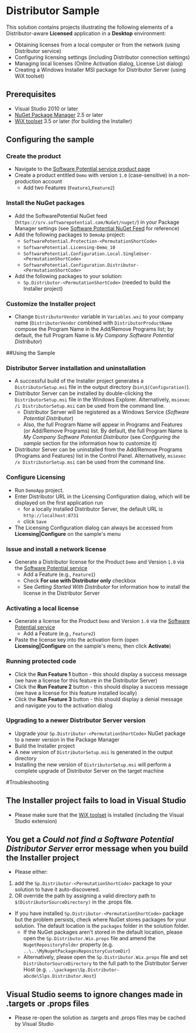 # Distributor Sample
This solution contains projects illustrating the following elements of a Distributor-aware **Licensed** application in a **Desktop** environment:

* Obtaining licenses from a local computer or from the network (using Distributor service)
* Configuring licensing settings (including Distributor connection settings)
* Managing local licenses (Online Activation dialog, License List dialog)
* Creating a Windows Installer MSI package for Distributor Server (using WiX toolset)

## Prerequisites
* Visual Studio 2010 or later
* [NuGet Package Manager](http://visualstudiogallery.msdn.microsoft.com/27077b70-9dad-4c64-adcf-c7cf6bc9970c) 2.5 or later
* [WiX toolset](http://wixtoolset.org) 3.5 or later (for building the Installer)

## Configuring the sample
### Create the product

* Navigate to the [Software Potential service product page](https://srv.softwarepotential.com/Products.aspx)
* Create a product entitled `Demo` with version `1.0` (case-sensitive) in a non-production account
  * Add two Features (`Feature1`,`Feature2`)

### Install the NuGet packages
* Add the SoftwarePotential NuGet feed (`https://srv.softwarepotential.com/NuGet/nuget/`) in your Package Manager settings (see [Software Potential NuGet Feed](http://docs.softwarepotential.com/Adding-SoftwarePotential-NuGet-Feed.html) for reference)
* Add the following packages to `DemoAp` project:
	-	`SoftwarePotential.Protection-<PermutationShortCode>`
	-	`SoftwarePotential.Licensing-Demo_10`
	-	`SoftwarePotential.Configuration.Local.SingleUser-<PermutationShortCode>`
	-	`SoftwarePotential.Configuration.Distributor-<PermutationShortCode>`
* Add the following packages to your solution:
	- `Sp.Distributor-<PermutationShortCode>` (needed to build the Installer project)

### Customize the Installer project
* Change `DistributorVendor` variable in `Variables.wxi` to your company name (`DistributorVendor` combined with `DistributorProductName` compose the Program Name in the Add/Remove Programs list; by default, the full Program Name is _My Company Software Potential Distributor_)

##Using the Sample

### Distributor Server installation and uninstallation
* A successful build of the Installer project generates a `DistributorSetup.msi` file in the output directory (`bin\$(Configuration)`).
* Distributor Server can be installed by double-clicking the `DistributorSetup.msi` file in the Windows Explorer. Alternatively, `msiexec /i DistributorSetup.msi` can be used from the command line.
    - Distributor Server will be registered as a Windows Service (_Software Potential Distributor_)
    - Also, the full Program Name will appear in Programs and Features (or Add/Remove Programs) list. By default, the full Program Name is _My Company Software Potential Distributor_ (see _Configuring the sample_ section for the information how to customize it)
* Distributor Server can be uninstalled from the Add/Remove Programs (Programs and Features) list in the Control Panel. Alternatively, `msiexec /x DistributorSetup.msi` can be used from the command line.

### Configure Licensing
* Run `DemoApp` project.
* Enter Distributor URL in the Licensing Configuration dialog, which will be displayed on the first application run
	-	for a locally installed Distributor Server, the default URL is `http://localhost:8731`
	-	click `Save`
* The Licensing Configuration dialog can always be accessed from **Licensing|Configure** on the sample's menu

### Issue and install a network license
* Generate a Distributor license for the Product `Demo` and Version `1.0` via the [Software Potential service](https://srv.softwarepotential.com/Issue.aspx?IssueType=new) 
   * Add a Feature (e.g., `Feature1`)
   * Check **For use with Distributor only** checkbox
   * See _Getting Started With Distributor_ for information how to install the license in the Distributor Server

### Activating a local license
* Generate a license for the Product `Demo` and Version `1.0` via the [Software Potential service](https://srv.softwarepotential.com/Issue.aspx?IssueType=new) 
  * Add a Feature (e.g., `Feature2`)
* Paste the license key into the activation form (open **Licensing|Configure** on the sample's menu, then click **Activate**)

### Running protected code
* Click the **Run Feature 1** button - this should display a success message (we have a license for this feature in the Distributor Server)
* Click the **Run Feature 2** button - this should display a success message (we have a license for this feature installed locally)
* Click the **Run Feature 3** button - this should display a denial message and navigate you to the activation dialog

### Upgrading to a newer Distributor Server version
* Upgrade your `Sp.Distributor-<PermutationShortCode>` NuGet package to a newer version in the Package Manager
* Build the Installer project
* A new version of `DistributorSetup.msi` is generated in the output directory
* Installing the new version of `DistributorSetup.msi` will perform a complete upgrade of Distributor Server on the target machine

#Troubleshooting
## The Installer project fails to load in Visual Studio
* Please make sure that the [WiX toolset](http://wixtoolset.org) is installed (including the Visual Studio extension)

## You get a _Could not find a Software Potential Distributor Server_ error message when you build the Installer project
* Please either:
 1. add the `Sp.Distributor-<PermutationShortCode>` package to your solution to have it auto-discovered.
 2. OR override the path by assigning a valid directory path to `$(DistributorSourceDirectory)` in the .props file.
* If you have installed `Sp.Distributor-<PermutationShortCode>` package but the problem persists, check where NuGet stores packages for your solution. The default location is the `packages` folder in the solution folder. 
    - If the NuGet packages aren't stored in the default location, please open the `Sp.Distributor.Wix.props` file and amend the `NugetRepositoryFolder` property (e.g. `..\..\MyNugetPackagesRepositoryCustomDir`)
    -  Alternatively, please open the `Sp.Distributor.Wix.props` file and set `DistributorSourceDirectory` to the full path to the Distributor Server Host (e.g. `..\packages\Sp.Distributor-abcde\Slps.Distributor.Host`)

## Visual Studio seems to ignore changes made in .targets or .props files
* Please re-open the solution as .targets and .props files may be cached by Visual Studio

